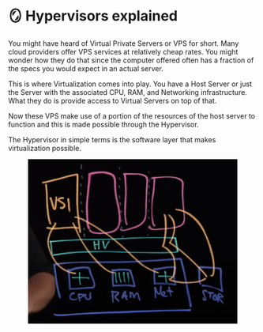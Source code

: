 # 🪞 Hypervisors explained

You might have heard of Virtual Private Servers or VPS for short. Many cloud providers offer VPS services at relatively cheap rates. You might wonder how they do that since the computer offered often has a fraction of the specs you would expect in an actual server.

This is where Virtualization comes into play. You have a Host Server or just the Server with the associated CPU, RAM, and Networking infrastructure. What they do is provide access to Virtual Servers on top of that.

Now these VPS make use of a portion of the resources of the host server to function and this is made possible through the Hypervisor.

The Hypervisor in simple terms is the software layer that makes virtualization possible.

<figure><img src="../.gitbook/assets/image (5).png" alt=""><figcaption></figcaption></figure>
